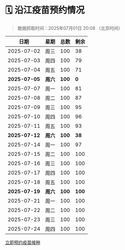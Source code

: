 # 🗓️ 沿江疫苗预约情况

> 数据抓取时间：2025年07月01日 20:08 （北京时间）

| 日期 | 星期 | 总数 | 剩余 |
|------|------|------|------|
| 2025-07-02 | 周三 | 100 | 38 |
| 2025-07-03 | 周四 | 100 | 79 |
| 2025-07-04 | 周五 | 100 | 71 |
| **2025-07-05** | **周六** | **100** | **0** |
| 2025-07-07 | 周一 | 100 | 81 |
| 2025-07-08 | 周二 | 100 | 87 |
| 2025-07-09 | 周三 | 100 | 95 |
| 2025-07-10 | 周四 | 100 | 96 |
| 2025-07-11 | 周五 | 100 | 93 |
| **2025-07-12** | **周六** | **100** | **38** |
| 2025-07-14 | 周一 | 100 | 97 |
| 2025-07-15 | 周二 | 100 | 100 |
| 2025-07-16 | 周三 | 100 | 100 |
| 2025-07-17 | 周四 | 100 | 100 |
| 2025-07-18 | 周五 | 100 | 100 |
| **2025-07-19** | **周六** | **100** | **100** |
| 2025-07-21 | 周一 | 100 | 100 |
| 2025-07-22 | 周二 | 100 | 100 |
| 2025-07-23 | 周三 | 100 | 100 |
| 2025-07-24 | 周四 | 100 | 100 |


<div class="button-container">
<a class="btn" href="http://yfzweb.ishequ.net/#/login" target="_blank">立即预约疫苗接种</a>
</div>
